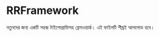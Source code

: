 RRFramework
===========

নতুনদের জন্য একটি সহজ টাইপোগ্রাফিসহ ফ্রেমওয়ার্ক। এই ফাইলটি শীঘ্রই আপলোড হবে। 
